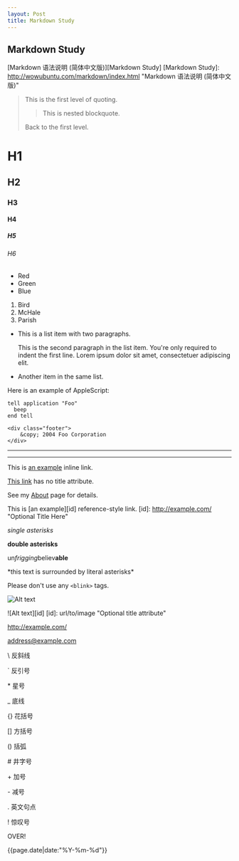 ```yaml
---
layout: Post
title: Markdown Study
---
```


## Markdown Study

[Markdown 语法说明 (简体中文版)][Markdown Study]
[Markdown Study]: http://wowubuntu.com/markdown/index.html  "Markdown 语法说明 (简体中文版)"

> This is the first level of quoting.
>
> > This is nested blockquote.
>
> Back to the first level.

# H1

## H2

### H3

#### H4

##### H5

###### H6

*   Red
*   Green
*   Blue

1.  Bird
2.  McHale
3.  Parish

*   This is a list item with two paragraphs.

    This is the second paragraph in the list item. You're
only required to indent the first line. Lorem ipsum dolor
sit amet, consectetuer adipiscing elit.

*   Another item in the same list.

Here is an example of AppleScript:

    tell application "Foo"
      beep
    end tell
    
    <div class="footer">
        &copy; 2004 Foo Corporation
    </div>

***
---

This is [an example](http://example.com/ "Title") inline link.

[This link](http://example.net/) has no title attribute.

See my [About](/about/) page for details.

This is [an example][id] reference-style link.
[id]: http://example.com/  "Optional Title Here"

*single asterisks*

**double asterisks**

un*frigging*believ**able**

\*this text is surrounded by literal asterisks\*

Please don't use any `<blink>` tags.

![Alt text](/path/to/img.jpg "Optional title")

![Alt text][id]
[id]: url/to/image  "Optional title attribute"

<http://example.com/>

<address@example.com>

\\   反斜线

\`   反引号

\*   星号

\_   底线

\{}  花括号

\[]  方括号

\()  括弧

\#   井字号

\+   加号

\-   减号

\.   英文句点

\!   惊叹号

OVER\!

{{page.date|date:"%Y-%m-%d"}}
